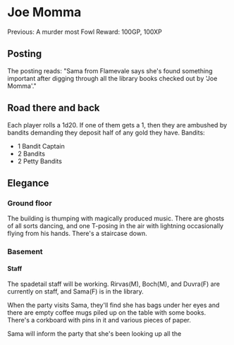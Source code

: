 # Joe Momma
Previous: A murder most Fowl
Reward: 100GP, 100XP

## Posting
The posting reads:
"Sama from Flamevale says she's found something important after digging through
all the library books checked out by 'Joe Momma'."

## Road there and back
Each player rolls a 1d20. If one of them gets a 1, then they are ambushed by
bandits demanding they deposit half of any gold they have.
Bandits:
- 1 Bandit Captain
- 2 Bandits
- 2 Petty Bandits

## Elegance

### Ground floor
The building is thumping with magically produced music. There are ghosts of
all sorts dancing, and one T-posing in the air with lightning occasionally
flying from his hands.  There's a staircase down.

### Basement

#### Staff
The spadetail staff will be working. 
Rirvas(M), Boch(M), and Duvra(F) are currently on staff, and Sama(F) is in the
library. 

When the party visits Sama, they'll find she has bags under her eyes and
there are empty coffee mugs piled up on the table with some books. There's a
corkboard with pins in it and various pieces of paper.

Sama will inform the party that she's been looking up all the

### 
